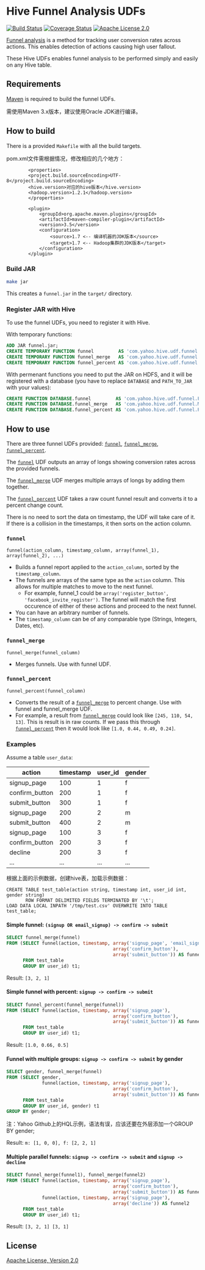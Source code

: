 # Hive Funnel Analysis UDFs

[![Build Status](https://travis-ci.org/yahoo/hive-funnel-udf.svg?branch=master)](https://travis-ci.org/yahoo/hive-funnel-udf)
[![Coverage Status](https://coveralls.io/repos/github/yahoo/hive-funnel-udf/badge.svg?branch=master)](https://coveralls.io/github/yahoo/hive-funnel-udf?branch=master)
[![Apache License 2.0](https://img.shields.io/badge/license-Apache%202.0-blue.svg?style=flat)](LICENSE)

[Funnel analysis](https://en.wikipedia.org/wiki/Funnel_analysis) is a method for
tracking user conversion rates across actions. This enables detection of actions
causing high user fallout.

These Hive UDFs enables funnel analysis to be performed simply and easily on any
Hive table.

## Requirements

[Maven](https://maven.apache.org/index.html) is required to build the funnel UDFs.

需使用Maven 3.x版本，建议使用Oracle JDK进行编译。

## How to build

There is a provided `Makefile` with all the build targets.

pom.xml文件需根据情况，修改相应的几个地方：

```
        <properties>
        <project.build.sourceEncoding>UTF-8</project.build.sourceEncoding>
        <hive.version>对应的hive版本</hive.version>
        <hadoop.version>1.2.1</hadoop.version>
        </properties>

        <plugin>
            <groupId>org.apache.maven.plugins</groupId>
            <artifactId>maven-compiler-plugin</artifactId>
            <version>3.5</version>
            <configuration>
                <source>1.7 <-- 编译机器的JDK版本</source>
                <target>1.7 <-- Hadoop集群的JDK版本</target>
            </configuration>
        </plugin>
```

### Build JAR

```bash
make jar
```

This creates a `funnel.jar` in the `target/` directory.

### Register JAR with Hive

To use the funnel UDFs, you need to register it with Hive.

With temporary functions:

```sql
ADD JAR funnel.jar;
CREATE TEMPORARY FUNCTION funnel         AS 'com.yahoo.hive.udf.funnel.Funnel';
CREATE TEMPORARY FUNCTION funnel_merge   AS 'com.yahoo.hive.udf.funnel.Merge';
CREATE TEMPORARY FUNCTION funnel_percent AS 'com.yahoo.hive.udf.funnel.Percent';
```

With permenant functions you need to put the JAR on HDFS, and it will be registered with a database (you have to replace `DATABASE` and `PATH_TO_JAR` with your values):

```sql
CREATE FUNCTION DATABASE.funnel         AS 'com.yahoo.hive.udf.funnel.Funnel'  USING JAR 'hdfs:///PATH_TO_JAR/funnel.jar';
CREATE FUNCTION DATABASE.funnel_merge   AS 'com.yahoo.hive.udf.funnel.Merge'   USING JAR 'hdfs:///PATH_TO_JAR/funnel.jar';
CREATE FUNCTION DATABASE.funnel_percent AS 'com.yahoo.hive.udf.funnel.Percent' USING JAR 'hdfs:///PATH_TO_JAR/funnel.jar';
```

## How to use

There are three funnel UDFs provided: [`funnel`](#funnel),
[`funnel_merge`](#funnel_merge), [`funnel_percent`](#funnel_percent).

The [`funnel`](#funnel) UDF outputs an array of longs showing conversion rates
across the provided funnels.

The [`funnel_merge`](#funnel_merge) UDF merges multiple arrays of longs by
adding them together.

The [`funnel_percent`](#funnel_percent) UDF takes a raw count funnel result and
converts it to a percent change count.

There is no need to sort the data on timestamp, the UDF will take care of it. If
there is a collision in the timestamps, it then sorts on the action column.

### `funnel`
`funnel(action_column, timestamp_column, array(funnel_1), array(funnel_2), ...)`
  - Builds a funnel report applied to the `action_column`, sorted by the
    `timestamp_column`.
  - The funnels are arrays of the same type as the `action` column. This allows
    for multiple matches to move to the next funnel.
    - For example, funnel_1 could be `array('register_button',
      'facebook_invite_register')`. The funnel will match the first occurence
      of either of these actions and proceed to the next funnel.
  - You can have an arbitrary number of funnels.
  - The `timestamp_column` can be of any comparable type (Strings, Integers,
    Dates, etc).

### `funnel_merge`
`funnel_merge(funnel_column)`
  - Merges funnels. Use with funnel UDF.

### `funnel_percent`
`funnel_percent(funnel_column)`
  - Converts the result of a [`funnel_merge`](#funnel_merge) to percent change.
    Use with funnel and funnel_merge UDF.
  - For example, a result from [`funnel_merge`](#funnel_merge) could look like
    `[245, 110, 54, 13]`. This is result is in raw counts. If we pass this
    through [`funnel_percent`](#funnel_percent) then it would look like `[1.0,
    0.44, 0.49, 0.24]`.

### Examples

Assume a table `user_data`:

| action              | timestamp | user_id | gender |
|---------------------|-----------|---------|--------|
| signup_page         | 100       | 1       | f      |
| confirm_button      | 200       | 1       | f      |
| submit_button       | 300       | 1       | f      |
| signup_page         | 200       | 2       | m      |
| submit_button       | 400       | 2       | m      |
| signup_page         | 100       | 3       | f      |
| confirm_button      | 200       | 3       | f      |
| decline             | 200       | 3       | f      |
| ...                 | ...       | ...     | ...    |

根据上面的示例数据，创建hive表，加载示例数据：

```
CREATE TABLE test_table(action string, timestamp int, user_id int, gender string)
       ROW FORMAT DELIMITED FIELDS TERMINATED BY '\t';
LOAD DATA LOCAL INPATH '/tmp/test.csv' OVERWRITE INTO TABLE test_table;
```

#### Simple funnel: `(signup OR email_signup) -> confirm -> submit`

```sql
SELECT funnel_merge(funnel)
FROM (SELECT funnel(action, timestamp, array('signup_page', 'email_signup'),
                                       array('confirm_button'),
                                       array('submit_button')) AS funnel
      FROM test_table
      GROUP BY user_id) t1;
```

Result: `[3, 2, 1]`

#### Simple funnel with percent: `signup -> confirm -> submit`

```sql
SELECT funnel_percent(funnel_merge(funnel))
FROM (SELECT funnel(action, timestamp, array('signup_page'),
                                       array('confirm_button'),
                                       array('submit_button')) AS funnel
      FROM test_table
      GROUP BY user_id) t1;
```

Result: `[1.0, 0.66, 0.5]`

#### Funnel with multiple groups: `signup -> confirm -> submit` by gender

```sql
SELECT gender, funnel_merge(funnel)
FROM (SELECT gender,
             funnel(action, timestamp, array('signup_page'),
                                       array('confirm_button'),
                                       array('submit_button')) AS funnel
      FROM test_table
      GROUP BY user_id, gender) t1
GROUP BY gender;
```
注：Yahoo Github上的HQL示例，语法有误，应该还要在外层添加一个GROUP BY gender;


Result: `m: [1, 0, 0], f: [2, 2, 1]`

#### Multiple parallel funnels: `signup -> confirm -> submit` and `signup -> decline`

```sql
SELECT funnel_merge(funnel1), funnel_merge(funnel2)
FROM (SELECT funnel(action, timestamp, array('signup_page'),
                                       array('confirm_button'),
                                       array('submit_button')) AS funnel1
             funnel(action, timestamp, array('signup_page'),
                                       array('decline')) AS funnel2
      FROM test_table
      GROUP BY user_id) t1;
```

Result: `[3, 2, 1] [3, 1]`

## License

[Apache License, Version 2.0](http://www.apache.org/licenses/LICENSE-2.0)
